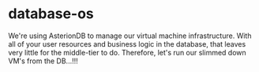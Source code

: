 # database-os
We're using AsterionDB to manage our virtual machine infrastructure. With all of your user resources and business logic in the database, that leaves very little for the middle-tier to do. Therefore, let's run our slimmed down VM's from the DB...!!!
